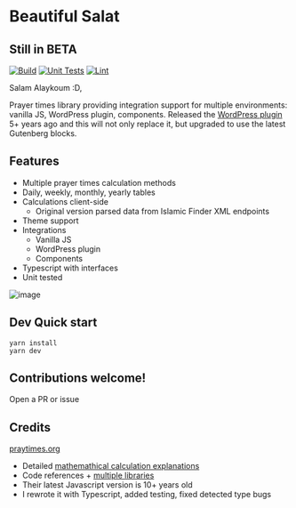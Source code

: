 # Beautiful Salat
## Still in BETA

[![Build](https://github.com/NazimHAli/beautiful-salat/actions/workflows/build.yml/badge.svg)](https://github.com/NazimHAli/beautiful-salat/actions/workflows/build.yml)
[![Unit Tests](https://github.com/NazimHAli/beautiful-salat/actions/workflows/unit-tests.yml/badge.svg)](https://github.com/NazimHAli/beautiful-salat/actions/workflows/unit-tests.yml)
[![Lint](https://github.com/NazimHAli/beautiful-salat/actions/workflows/lint.yml/badge.svg)](https://github.com/NazimHAli/beautiful-salat/actions/workflows/lint.yml)

Salam Alaykoum :D,

Prayer times library providing integration support for multiple environments: vanilla JS, WordPress plugin, components. Released the [WordPress plugin](https://wordpress.org/plugins/beautiful-salat/) 5+ years ago and this will not only replace it, but upgraded to use the latest Gutenberg blocks.

## Features

-   Multiple prayer times calculation methods
-   Daily, weekly, monthly, yearly tables
-   Calculations client-side
    -   Original version parsed data from Islamic Finder XML endpoints
-   Theme support
-   Integrations
    -   Vanilla JS
    -   WordPress plugin
    -   Components
-   Typescript with interfaces
-   Unit tested

![image](https://user-images.githubusercontent.com/26750288/145725761-cd675172-2e51-4b29-8619-b7ecff02b268.png)

## Dev Quick start

```
yarn install
yarn dev
```

## Contributions welcome!

Open a PR or issue

## Credits

[praytimes.org](http://praytimes.org/)

-   Detailed [mathemathical calculation explanations](http://praytimes.org/calculation)
-   Code references + [multiple libraries](http://praytimes.org/code/)
-   Their latest Javascript version is 10+ years old
-   I rewrote it with Typescript, added testing, fixed detected type bugs
